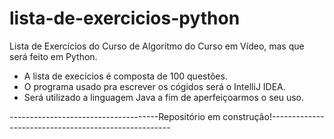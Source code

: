 # lista-de-exercicios-python
Lista de Exercícios do Curso de Algorítmo do Curso em Vídeo, mas que será feito em Python.

- A lista de execícios é composta de 100 questões.
- O programa usado pra escrever os cógidos será o IntelliJ IDEA.
- Será utilizado a linguagem Java a fim de aperfeiçoarmos o seu uso.
  
-------------------------------------Repositório em construção!-----------------------------------------------------
